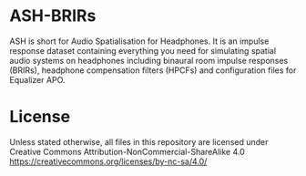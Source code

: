 # ASH-BRIRs
ASH is short for Audio Spatialisation for Headphones. It is an impulse response dataset containing everything you need for simulating spatial audio systems on headphones including binaural room impulse responses (BRIRs), headphone compensation filters (HPCFs) and configuration files for Equalizer APO.


# License
Unless stated otherwise, all files in this repository are licensed under Creative Commons Attribution-NonCommercial-ShareAlike 4.0 https://creativecommons.org/licenses/by-nc-sa/4.0/
